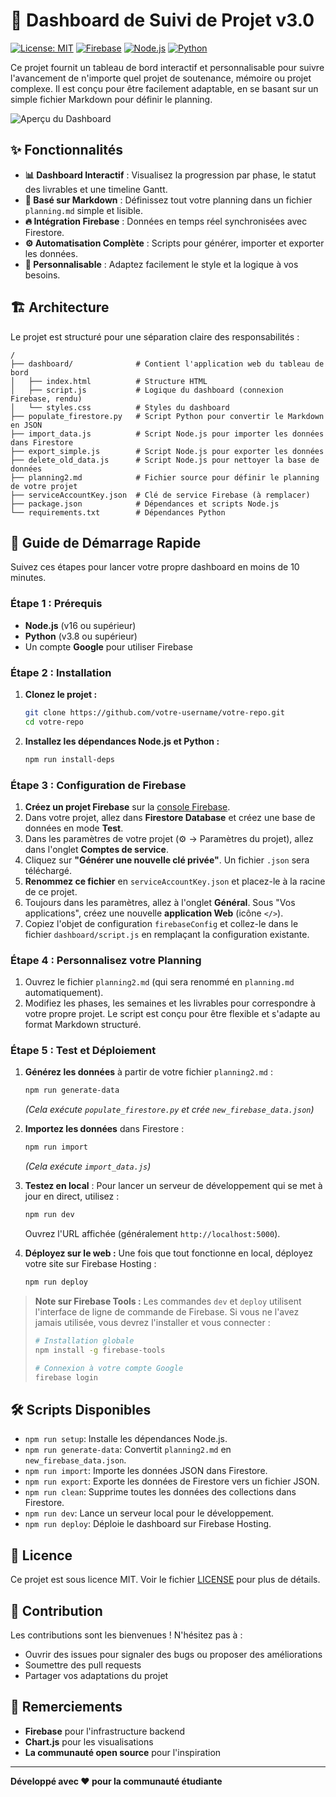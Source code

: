 # 🚀 Dashboard de Suivi de Projet v3.0

[![License: MIT](https://img.shields.io/badge/License-MIT-yellow.svg)](https://opensource.org/licenses/MIT)
[![Firebase](https://img.shields.io/badge/Firebase-FFCA28?style=flat&logo=firebase&logoColor=black)](https://firebase.google.com/)
[![Node.js](https://img.shields.io/badge/Node.js-339933?style=flat&logo=node.js&logoColor=white)](https://nodejs.org/)
[![Python](https://img.shields.io/badge/Python-3776AB?style=flat&logo=python&logoColor=white)](https://python.org/)

Ce projet fournit un tableau de bord interactif et personnalisable pour suivre l'avancement de n'importe quel projet de soutenance, mémoire ou projet complexe. Il est conçu pour être facilement adaptable, en se basant sur un simple fichier Markdown pour définir le planning.

![Aperçu du Dashboard](https://user-images.githubusercontent.com/12345/screenshot.png) <!-- Remplacez par une vraie capture d'écran -->

## ✨ Fonctionnalités

- **📊 Dashboard Interactif** : Visualisez la progression par phase, le statut des livrables et une timeline Gantt.
- **📝 Basé sur Markdown** : Définissez tout votre planning dans un fichier `planning.md` simple et lisible.
- **🔥 Intégration Firebase** : Données en temps réel synchronisées avec Firestore.
- **⚙️ Automatisation Complète** : Scripts pour générer, importer et exporter les données.
- **🎨 Personnalisable** : Adaptez facilement le style et la logique à vos besoins.

## 🏗️ Architecture

Le projet est structuré pour une séparation claire des responsabilités :

```
/
├── dashboard/              # Contient l'application web du tableau de bord
│   ├── index.html          # Structure HTML
│   ├── script.js           # Logique du dashboard (connexion Firebase, rendu)
│   └── styles.css          # Styles du dashboard
├── populate_firestore.py   # Script Python pour convertir le Markdown en JSON
├── import_data.js          # Script Node.js pour importer les données dans Firestore
├── export_simple.js        # Script Node.js pour exporter les données
├── delete_old_data.js      # Script Node.js pour nettoyer la base de données
├── planning2.md            # Fichier source pour définir le planning de votre projet
├── serviceAccountKey.json  # Clé de service Firebase (à remplacer)
├── package.json            # Dépendances et scripts Node.js
└── requirements.txt        # Dépendances Python
```

## 🚀 Guide de Démarrage Rapide

Suivez ces étapes pour lancer votre propre dashboard en moins de 10 minutes.

### Étape 1 : Prérequis

- **Node.js** (v16 ou supérieur)
- **Python** (v3.8 ou supérieur)
- Un compte **Google** pour utiliser Firebase

### Étape 2 : Installation

1.  **Clonez le projet :**
    ```bash
    git clone https://github.com/votre-username/votre-repo.git
    cd votre-repo
    ```

2.  **Installez les dépendances Node.js et Python :**
    ```bash
    npm run install-deps
    ```

### Étape 3 : Configuration de Firebase

1.  **Créez un projet Firebase** sur la [console Firebase](https://console.firebase.google.com/).
2.  Dans votre projet, allez dans **Firestore Database** et créez une base de données en mode **Test**.
3.  Dans les paramètres de votre projet (⚙️ -> Paramètres du projet), allez dans l'onglet **Comptes de service**.
4.  Cliquez sur **"Générer une nouvelle clé privée"**. Un fichier `.json` sera téléchargé.
5.  **Renommez ce fichier** en `serviceAccountKey.json` et placez-le à la racine de ce projet.
6.  Toujours dans les paramètres, allez à l'onglet **Général**. Sous "Vos applications", créez une nouvelle **application Web** (icône `</>`).
7.  Copiez l'objet de configuration `firebaseConfig` et collez-le dans le fichier `dashboard/script.js` en remplaçant la configuration existante.

### Étape 4 : Personnalisez votre Planning

1.  Ouvrez le fichier `planning2.md` (qui sera renommé en `planning.md` automatiquement).
2.  Modifiez les phases, les semaines et les livrables pour correspondre à votre propre projet. Le script est conçu pour être flexible et s'adapte au format Markdown structuré.

### Étape 5 : Test et Déploiement

1.  **Générez les données** à partir de votre fichier `planning2.md` :
    ```bash
    npm run generate-data
    ```
    *(Cela exécute `populate_firestore.py` et crée `new_firebase_data.json`)*

2.  **Importez les données** dans Firestore :
    ```bash
    npm run import
    ```
    *(Cela exécute `import_data.js`)*

3.  **Testez en local** :
    Pour lancer un serveur de développement qui se met à jour en direct, utilisez :
    ```bash
    npm run dev
    ```
    Ouvrez l'URL affichée (généralement `http://localhost:5000`).

4.  **Déployez sur le web :**
    Une fois que tout fonctionne en local, déployez votre site sur Firebase Hosting :
    ```bash
    npm run deploy
    ```

> **Note sur Firebase Tools :**
> Les commandes `dev` et `deploy` utilisent l'interface de ligne de commande de Firebase. Si vous ne l'avez jamais utilisée, vous devrez l'installer et vous connecter :
> ```bash
> # Installation globale
> npm install -g firebase-tools
> 
> # Connexion à votre compte Google
> firebase login
> ```

## 🛠️ Scripts Disponibles

- `npm run setup`: Installe les dépendances Node.js.
- `npm run generate-data`: Convertit `planning2.md` en `new_firebase_data.json`.
- `npm run import`: Importe les données JSON dans Firestore.
- `npm run export`: Exporte les données de Firestore vers un fichier JSON.
- `npm run clean`: Supprime toutes les données des collections dans Firestore.
- `npm run dev`: Lance un serveur local pour le développement.
- `npm run deploy`: Déploie le dashboard sur Firebase Hosting.

## 📄 Licence

Ce projet est sous licence MIT. Voir le fichier [LICENSE](LICENSE) pour plus de détails.

## 🤝 Contribution

Les contributions sont les bienvenues ! N'hésitez pas à :
- Ouvrir des issues pour signaler des bugs ou proposer des améliorations
- Soumettre des pull requests
- Partager vos adaptations du projet

## 🙏 Remerciements

- **Firebase** pour l'infrastructure backend
- **Chart.js** pour les visualisations
- **La communauté open source** pour l'inspiration

---

**Développé avec ❤️ pour la communauté étudiante**
